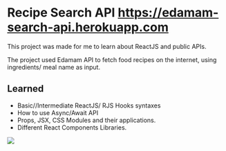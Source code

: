 #  Recipe Search API https://edamam-search-api.herokuapp.com

This project was made for me to learn about ReactJS and public APIs.

The project used Edamam API to fetch food recipes on the internet, using ingredients/ meal name as input.

## Learned

- Basic//Intermediate ReactJS/ RJS Hooks syntaxes
- How to use Async/Await API
- Props, JSX, CSS Modules and their applications.
- Different React Components Libraries.


![](https://gyazo.com/cf101e358b76b8edc05d6eed69d6d9a8)
